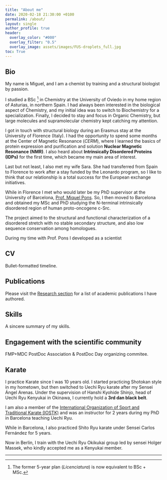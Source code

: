 ```yaml
---
title: "About me"
date: 2020-02-18 21:30:00 +0100
permalink: /about/
layout: single
author_profile: true
header:
  overlay_color: "#000"
  overlay_filter: "0.5"
  overlay_image: assets/images/FUS-droplets_full.jpg
toc: True
---
```


## Bio

My name is Miguel, and I am a chemist by training and a structural biologist by passion.

I studied a BSc [^1] in Chemistry at the University of Oviedo in my home region of Asturias, in northern Spain. I had always been interested in the biological aspect of Chemistry, and my initial idea was to switch to Biochemistry for a specialization. Finally, I decided to stay and focus in Organic Chemistry, but large molecules and supramolecular chemistry kept catching my attention.

I got in touch with structural biology during an Erasmus stay at the University of Florence (Italy). I had the opportunity to spend some months at the Center of Magnetic Resonance (*CERM*), where I learned the basics of protein expression and purification and solution **Nuclear Magnetic Resonance (NMR)**. I also heard about **Intrinsically Disordered Proteins (IDPs)** for the first time, which became my main area of interest.

Last but not least, I also met my wife Sara. She had transferred from Spain to Florence to work after a stay funded by the Leonardo program, so I like to think that our relationship is a total success for the European exchange initiatives.

While in Florence I met who would later be my PhD supervisor at the University of Barcelona, [Prof. Miquel Pons](http://bionmr.ub.edu/index.php). So, I then moved to Barcelona and obtained my MSc and PhD studying the N-terminal intrinsically disordered region of human proto-oncogene c-Src.

The project aimed to the structural and functional characterization of a disordered stretch with no stable secondary structure, and also low sequence conservation among homologues.

During my time with Prof. Pons I developed as a scientist


## CV

Bullet-formatted timeline.

## Publications

Please visit the [Research section](/research) for a list of academic publications I have authored.

## Skills

A sincere summary of my skills.

## Engagement with the scientific community

FMP+MDC PostDoc Association & PostDoc Day organizing commitee.

## Karate

I practice Karate since I was 10 years old. I started practicing Shotokan style in my hometown, but then switched to Uechi Ryu karate after my Sensei Ángel Arenas. Under the supervision of Hanshi Kyohide Shinjo, head of Uechi Ryu Kenyukai in Okinawa, I currently hold a **3rd dan black belt**.

I am also a member of the [International Organization of Sport and Traditional Karate (IOSTK)](http://www.iostk.com/) and was an instructor for 2 years during my PhD in Barcelona teaching Uechi Ryu.

While in Barcelona, I also practiced Shito Ryu karate under Sensei Carlos Fernández for 5 years.

Now in Berlin, I train with the Uechi Ryu Okikukai group led by sensei Holger Massek, who kindly accepted me as a Kenyukai member.

---

[^1]: The former 5-year plan (*Licenciatura*) is now equivalent to BSc + MSc.